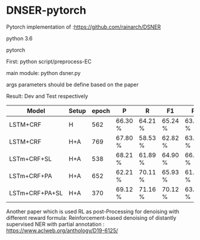 # DNSER-pytorch
Pytorch implementation of  :https://github.com/rainarch/DSNER

python 3.6

pytorch

First: python script/preprocess-EC

main module: python dsner.py

args parameters should be define based on the paper

Result: Dev and Test respectively

|	Model      |	Setup  |   epoch   |   P   |   R   |   F1  |  P    | R     | F1    |
|--------------|-----------|-----------|-------|-------|-------|-------|-------|-------|
|LSTM+CRF      |	H      |	562    |66.30 %|64.21 %|65.24 %|63.64 %|62.53 %|63.08 %|
|LSTM+CRF      |  H+A	   |    769    |67.80 %|58.53 %|62.82 %|63.65 %|53.59 %|58.19 %|
|LSTm+CRF+SL   |  H+A      |	538    |68.21 %|61.89 %|64.90 %|66.90 %|61.66 %|64.17 %|
|LSTm+CRF+PA   |  H+A      |	652    |62.21 %|70.11 %|65.93 %|61.12 %|67.63 %|64.21 %|
|LSTm+CRF+PA+SL|H+A	       |    370    |69.12 %|71.16 %|70.12 %|63.46 %|63.94 %|63.70 %|

Another paper which is used RL as post-Processing for denoising with different reward formula:
Reinforcement-based denoising of distantly supervised NER with partial annotation : https://www.aclweb.org/anthology/D19-6125/

